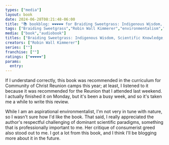 ```yaml
---
types: ["media"]
layout: book
date: 2024-06-28T08:21:48-06:00
title: "📚 bookblog: ❤️❤️❤️❤️❤️ for Braiding Sweetgrass: Indigenous Wisdom, Scientific Knowledge, and the Teachings of Plants, by Robin Wall Kimmerer"
tags: ["Braiding Sweetgrass","Robin Wall Kimmerer","environmentalism","consumerism","paradigms","science","research","research paradigms","Reunion"]
media: ["book","audiobook"]
titles: ["Braiding Sweetgrass: Indigenous Wisdom, Scientific Knowledge, and the Teachings of Plants"]
creators: ["Robin Wall Kimmerer"]
series: [""]
franchise: [""]
ratings: ["❤️❤️❤️❤️❤️"]
params:
  entry:
---
```


If I understand correctly, this book was recommended in the curriculum for Community of Christ Reunion camps this year; at least, I listened to it because it was recommended for the Reunion that I attended last weekend. I actually finished it on Monday, but it's been a busy week, and so it's taken me a while to write this review.

While I am an aspirational environmentalist, I'm not very in tune with nature, so I wasn't sure how I'd like the book. That said, I really appreciated the author's respectful challenging of dominant scientific paradigms, something that is professionally important to me. Her critique of consumerist greed also stood out to me. I got a lot from this book, and I think I'll be blogging more about it in the future.
